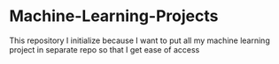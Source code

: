 # Machine-Learning-Projects
This repository I initialize because I want to put all my machine learning project in separate repo so that I get ease of access 

